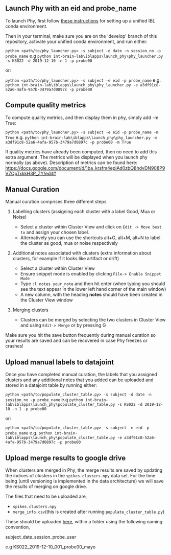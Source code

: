 ## Launch Phy with an eid and probe_name

To launch Phy, first follow [these instructions](https://github.com//int-brain-lab/iblenv) for setting up a unified IBL conda environment.

Then in your terminal, make sure you are on the 'develop' branch of this repository, activate your unified conda environment, and run either:

`python <path/to/phy_launcher.py> -s subject -d date -n session_no -p probe_name`
e.g `python int-brain-lab\iblapps\launch_phy\phy_launcher.py -s KS022 -d 2019-12-10 -n 1 -p probe00`

or:

`python <path/to/phy_launcher.py> -s subject -e eid -p probe_name`
e.g. `python int-brain-lab\iblapps\launch_phy\phy_launcher.py -e a3df91c8-52a6-4afa-957b-3479a7d0897c -p probe00`

## Compute quality metrics

To compute quality metrics, and then display them in phy, simply add -m True:

`python <path/to/phy_launcher.py> -s subject -e eid -p probe_name -m True`
e.g. `python int-brain-lab\iblapps\launch_phy\phy_launcher.py -e a3df91c8-52a6-4afa-957b-3479a7d0897c -p probe00 -m True`

If quality metrics have already been computed, then no need to add this extra argument. The metrics will be displayed when you launch phy normally (as above).
Description of metrics can be found here: https://docs.google.com/document/d/1ba_krsfm4epiAd0zbQ8hdvDN908P9VZOpTxkkH3P_ZY/edit#

## Manual Curation
Manual curation comprises three different steps

1) Labelling clusters (assigning each cluster with a label Good, Mua or Noise)
    * Select a cluster within Cluster View and click on `Edit -> Move best to` and assign your chosen label. 
    * Alternatively you can use the shortcuts alt+G, alt+M, alt+N to label the cluster as good, mua or noise respectively

2)  Additional notes associated with clusters (extra information about clusters, for example if it looks like artifact or drift)
    * Select a cluster within Cluster View
    * Ensure snippet mode is enabled by clicking `File-> Enable Snippet Mode`
    * Type `:l notes your_note` and then hit enter (when typing you should see the text appear in the lower left 
    hand corner of the main window)
    * A new column, with the heading **notes** should have been created in the Cluster View window
        
3)  Merging clusters
    * Clusters can be merged by selecting the two clusters in Cluster View and using `Edit-> Merge` or by pressing G

Make sure you hit the save button frequently during manual curation so your results are saved and can be
recovered in case Phy freezes or crashes!


## Upload manual labels to datajoint

Once you have completed manual curation, the labels that you assigned clusters and any additional notes that you 
added can be uploaded and stored in a datajoint table by running either:

`python <path/to/populate_cluster_table.py> -s subject -d date -n session_no -p probe_name`
e.g `python int-brain-lab\iblapps\launch_phy\populate_cluster_table.py -s KS022 -d 2019-12-10 -n 1 -p probe00`

or:

`python <path/to/populate_cluster_table.py> -s subject -e eid -p probe_name`
e.g. `python int-brain-lab\iblapps\launch_phy\populate_cluster_table.py -e a3df91c8-52a6-4afa-957b-3479a7d0897c -p probe00`

## Upload merge results to google drive
When clusters are merged in Phy, the merge results are saved by updating the indices of clusters in the 
`spikes.clusters.npy` data set. For the time being (until versioning is implemented in the data architecture) we will
save the results of merging on google drive.

The files that need to be uploaded are,
- `spikes.clusters.npy`
- `merge_info.csv`(this is created after running `populate_cluster_table.py`)

These should be uploaded [here](https://drive.google.com/drive/u/1/folders/1_KDshAIblNiFNDQD37ZtoFks8b4VDWgg), 
within a folder using the following naming convention,

subject_date_session_probe_user

e.g KS022_2019-12-10_001_probe00_mayo